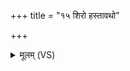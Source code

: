 +++
title = "१५ शिरो हस्तावथो"

+++
<details><summary>मूलम् (VS)</summary>

शिरो॒ हस्ता॒वथो॒ मुखं॑ जि॒ह्वां ग्री॒वाश्च॒ कीक॑साः। त्व॒चा प्रा॒वृत्य॒ सर्वं॒ तत्सं॒धा सम॑दधान्म॒ही ॥
</details>